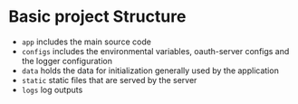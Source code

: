 # Basic project Structure

* `app` includes the main source code
* `configs` includes the environmental variables, oauth-server configs and the logger configuration
* `data` holds the data for initialization generally used by the application
* `static` static files that are served by the server
* `logs` log outputs

